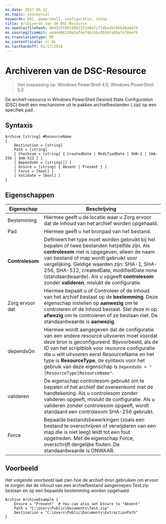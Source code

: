 ```yaml
---
ms.date: 2017-06-12
ms.topic: conceptual
keywords: DSC, powershell, configuratie, setup
title: Archiveren van de DSC-Resource
ms.openlocfilehash: 0e9515f801888233148afcf1dbaebf85b28a6d79
ms.sourcegitcommit: a444406120e5af4e746cbbc0558fe89a7e78aef6
ms.translationtype: MT
ms.contentlocale: nl-NL
ms.lasthandoff: 01/17/2018
---
```

# <a name="dsc-archive-resource"></a>Archiveren van de DSC-Resource

> Van toepassing op: Windows PowerShell 4.0, Windows PowerShell 5.0

De archief-resource in Windows PowerShell Desired State Configuration (DSC) biedt een mechanisme uit te pakken archiefbestanden (.zip) op een specifiek pad.

## <a name="syntax"></a>Syntaxis
```MOF
Archive [string] #ResourceName
{
    Destination = [string]
    Path = [string]
    [ Checksum = [string] { CreatedDate | ModifiedDate | SHA-1 | SHA-256 | SHA-512 } ]
    [ DependsOn = [string[]] ]
    [ Ensure = [string] { Absent | Present } ]
    [ Force = [bool] ]
    [ Validate = [bool] ]
}
```

## <a name="properties"></a>Eigenschappen

|  Eigenschap  |  Beschrijving   |
|---|---|
| Bestemming| Hiermee geeft u de locatie waar u Zorg ervoor dat de inhoud van het archief worden opgehaald.|
| Pad| Hiermee geeft u het bronpad van het bestand.|
| __Controlesom__| Definieert het type moet worden gebruikt bij het bepalen of twee bestanden hetzelfde zijn. Als __controlesom__ niet is opgegeven, alleen de naam van bestand of map wordt gebruikt voor vergelijking. Geldige waarden zijn: SHA-1, SHA-256, SHA-512, createdDate, modifiedDate none (standaardwaarde). Als u opgeeft __controlesom__ zonder __valideren__, mislukt de configuratie.|
| Zorg ervoor dat| Hiermee bepaalt u of Controleer of de inhoud van het archief bestaat op de __bestemming__. Deze eigenschap instellen op __aanwezig__ om te controleren of de inhoud bestaat. Stel deze in op __afwezig__ om te controleren of ze bestaan niet. De standaardwaarde is __aanwezig__.|
| dependsOn | Hiermee wordt aangegeven dat de configuratie van een andere resource uitvoeren moet voordat deze bron is geconfigureerd. Bijvoorbeeld, als de ID van het scriptblok voor resource configuratie die u wilt uitvoeren eerst ResourceName en het type is __ResourceType__, de syntaxis voor het gebruik van deze eigenschap is `DependsOn = "[ResourceType]ResourceName"`.|
| valideren| De eigenschap controlesom gebruikt om te bepalen of het archief dat overeenkomt met de handtekening. Als u controlesom zonder valideren opgeeft, mislukt de configuratie. Als u valideren zonder controlesom opgeeft, wordt standaard een controlesom SHA-256 gebruikt.|
| Force| Bepaalde bestandsbewerkingen (zoals een bestand te overschrijven of verwijderen van een map die is niet leeg) leidt tot een fout opgetreden. Met de eigenschap Force, overschrijft dergelijke fouten. De standaardwaarde is ONWAAR.|

## <a name="example"></a>Voorbeeld

Het volgende voorbeeld laat zien hoe de archief-bron gebruiken om ervoor te zorgen dat de inhoud van een archiefbestand aangeroepen Test.zip bestaan en op een bepaalde bestemming worden opgehaald.

```
Archive ArchiveExample {
    Ensure = "Present"  # You can also set Ensure to "Absent"
    Path = "C:\Users\Public\Documents\Test.zip"
    Destination = "C:\Users\Public\Documents\ExtractionPath"
}
```

